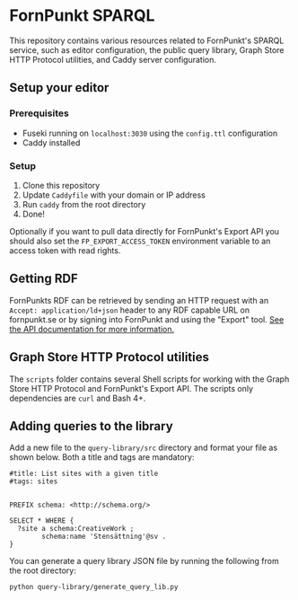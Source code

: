 # FornPunkt SPARQL

This repository contains various resources related to FornPunkt's SPARQL service, such as editor configuration, the public query library, Graph Store HTTP Protocol utilities, and Caddy server configuration.

## Setup your editor

### Prerequisites

 - Fuseki running on `localhost:3030` using the `config.ttl` configuration
 - Caddy installed

### Setup

1. Clone this repository
2. Update `Caddyfile` with your domain or IP address
2. Run `caddy` from the root directory
3. Done!

Optionally if you want to pull data directly for FornPunkt's Export API you should also set the `FP_EXPORT_ACCESS_TOKEN` environment variable to an access token with read rights.

## Getting RDF

FornPunkts RDF can be retrieved by sending an HTTP request with an `Accept: application/ld+json` header to any RDF capable URL on fornpunkt.se or by signing into FornPunkt and using the "Export" tool. <a href="https://fornpunkt.se/data/fornpunkt-json-ld-api">See the API documentation for more information.</a>

## Graph Store HTTP Protocol utilities

The `scripts` folder contains several Shell scripts for working with the Graph Store HTTP Protocol and FornPunkt's Export API. The scripts only dependencies are `curl` and Bash 4+.

## Adding queries to the library

Add a new file to the `query-library/src` directory and format your file as shown below. Both a title and tags are mandatory:

```
#title: List sites with a given title
#tags: sites


PREFIX schema: <http://schema.org/>

SELECT * WHERE {
  ?site a schema:CreativeWork ;
        schema:name 'Stensättning'@sv .
}

```

You can generate a query library JSON file by running the following from the root directory:

```
python query-library/generate_query_lib.py
```
